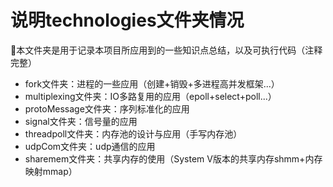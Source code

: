 # 说明technologies文件夹情况
🚀本文件夹是用于记录本项目所应用到的一些知识点总结，以及可执行代码（注释完整）

- fork文件夹：进程的一些应用（创建+销毁+多进程高并发框架...）
- multiplexing文件夹：IO多路复用的应用（epoll+select+poll...）
- protoMessage文件夹：序列标准化的应用
- signal文件夹：信号量的应用
- threadpoll文件夹：内存池的设计与应用（手写内存池）
- udpCom文件夹：udp通信的应用
- sharemem文件夹：共享内存的使用（System V版本的共享内存shmm+内存映射mmap）